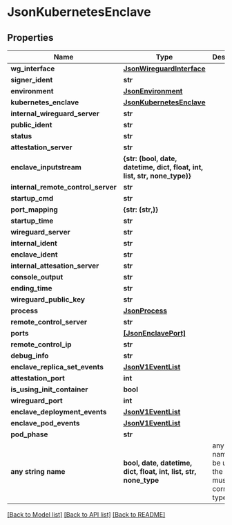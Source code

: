 # JsonKubernetesEnclave


## Properties
Name | Type | Description | Notes
------------ | ------------- | ------------- | -------------
**wg_interface** | [**JsonWireguardInterface**](JsonWireguardInterface.md) |  | [optional] 
**signer_ident** | **str** |  | [optional] 
**environment** | [**JsonEnvironment**](JsonEnvironment.md) |  | [optional] 
**kubernetes_enclave** | [**JsonKubernetesEnclave**](JsonKubernetesEnclave.md) |  | [optional] 
**internal_wireguard_server** | **str** |  | [optional] 
**public_ident** | **str** |  | [optional] 
**status** | **str** |  | [optional] 
**attestation_server** | **str** |  | [optional] 
**enclave_inputstream** | **{str: (bool, date, datetime, dict, float, int, list, str, none_type)}** |  | [optional] 
**internal_remote_control_server** | **str** |  | [optional] 
**startup_cmd** | **str** |  | [optional] 
**port_mapping** | **{str: (str,)}** |  | [optional] 
**startup_time** | **str** |  | [optional] 
**wireguard_server** | **str** |  | [optional] 
**internal_ident** | **str** |  | [optional] 
**enclave_ident** | **str** |  | [optional] 
**internal_attesation_server** | **str** |  | [optional] 
**console_output** | **str** |  | [optional] 
**ending_time** | **str** |  | [optional] 
**wireguard_public_key** | **str** |  | [optional] 
**process** | [**JsonProcess**](JsonProcess.md) |  | [optional] 
**remote_control_server** | **str** |  | [optional] 
**ports** | [**[JsonEnclavePort]**](JsonEnclavePort.md) |  | [optional] 
**remote_control_ip** | **str** |  | [optional] 
**debug_info** | **str** |  | [optional] 
**enclave_replica_set_events** | [**JsonV1EventList**](JsonV1EventList.md) |  | [optional] 
**attestation_port** | **int** |  | [optional] 
**is_using_init_container** | **bool** |  | [optional] 
**wireguard_port** | **int** |  | [optional] 
**enclave_deployment_events** | [**JsonV1EventList**](JsonV1EventList.md) |  | [optional] 
**enclave_pod_events** | [**JsonV1EventList**](JsonV1EventList.md) |  | [optional] 
**pod_phase** | **str** |  | [optional] 
**any string name** | **bool, date, datetime, dict, float, int, list, str, none_type** | any string name can be used but the value must be the correct type | [optional]

[[Back to Model list]](../README.md#documentation-for-models) [[Back to API list]](../README.md#documentation-for-api-endpoints) [[Back to README]](../README.md)


